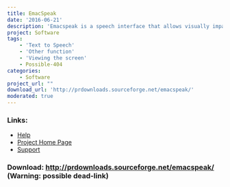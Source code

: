 ```yaml
---
title: EmacSpeak
date: '2016-06-21'
description: 'Emacspeak is a speech interface that allows visually impaired users to interact independently and efficiently with the computer.'
project: Software
tags:
    - 'Text to Speech'
    - 'Other function'
    - 'Viewing the screen'
    - Possible-404
categories:
    - Software
project_url: ""
download_url: 'http://prdownloads.sourceforge.net/emacspeak/'
moderated: true
---
```



### Links:
- <a href="http://www.cs.cornell.edu/home/raman/emacspeak/info/emacspeak.html">Help</a>
- <a href="http://www.cs.cornell.edu/home/raman/emacspeak/">Project Home Page</a>
- <a href="http://www.cs.vassar.edu/~priestdo/emacspeak/">Support</a>

### Download: http://prdownloads.sourceforge.net/emacspeak/ (Warning: possible dead-link)